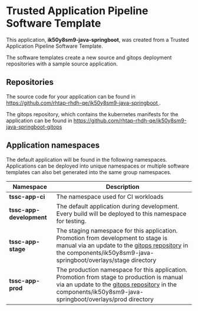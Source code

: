# Trusted Application Pipeline Software Template

This application, **ik50y8sm9-java-springboot**, was created from a Trusted Application Pipeline Software Template.

The software templates create a new source and gitops deployment repositories with a sample source application. 

## Repositories

The source code for your application can be found in [https://github.com/rhtap-rhdh-qe/ik50y8sm9-java-springboot ](https://github.com/rhtap-rhdh-qe/ik50y8sm9-java-springboot ).
 
The gitops repository, which contains the kubernetes manifests for the application can be found in 
[https://github.com/rhtap-rhdh-qe/ik50y8sm9-java-springboot-gitops ](https://github.com/rhtap-rhdh-qe/ik50y8sm9-java-springboot-gitops ) 

## Application namespaces 

The default application will be found in the following namespaces. Applications can be deployed into unique namespaces or multiple software templates can also bet generated into the same group namespaces.  

|  Namespace   |  Description   |  
| -------- | -------- |
| **tssc-app-ci** | The namespace used for CI workloads |
| **tssc-app-development** | The default application during development. Every build will be deployed to this namespace for testing. |
| **tssc-app-stage** | The staging namespace for this application. Promotion from development to stage is manual via an update to the [gitops repository](https://github.com/rhtap-rhdh-qe/ik50y8sm9-java-springboot-gitops ) in the components/ik50y8sm9-java-springboot/overlays/stage directory |
| **tssc-app-prod** | The production namespace for this application. Promotion from stage to production is manual via an update to the [gitops repository](https://github.com/rhtap-rhdh-qe/ik50y8sm9-java-springboot-gitops ) in the components/ik50y8sm9-java-springboot/overlays/prod directory |